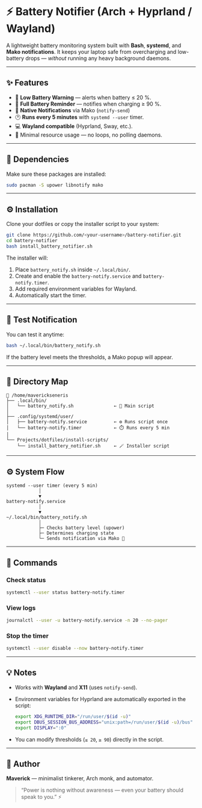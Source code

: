 # ⚡ Battery Notifier (Arch + Hyprland / Wayland)

A lightweight battery monitoring system built with **Bash**, **systemd**, and **Mako notifications**.
It keeps your laptop safe from overcharging and low-battery drops — *without* running any heavy background daemons.

---

## ✨ Features

* 🔋 **Low Battery Warning** — alerts when battery ≤ 20 %.
* 🔌 **Full Battery Reminder** — notifies when charging ≥ 90 %.
* 🔔 **Native Notifications** via Mako (`notify-send`)
* 🕐 **Runs every 5 minutes** with `systemd --user` timer.
* 💻 **Wayland compatible** (Hyprland, Sway, etc.).
* 🧠 Minimal resource usage — no loops, no polling daemons.

---

## 🧰 Dependencies

Make sure these packages are installed:

```bash
sudo pacman -S upower libnotify mako
```

---

## ⚙️ Installation

Clone your dotfiles or copy the installer script to your system:

```bash
git clone https://github.com/<your-username>/battery-notifier.git
cd battery-notifier
bash install_battery_notifier.sh
```

The installer will:

1. Place `battery_notify.sh` inside `~/.local/bin/`.
2. Create and enable the `battery-notify.service` and `battery-notify.timer`.
3. Add required environment variables for Wayland.
4. Automatically start the timer.

---

## 🧪 Test Notification

You can test it anytime:

```bash
bash ~/.local/bin/battery_notify.sh
```

If the battery level meets the thresholds, a Mako popup will appear.

---

## 🧩 Directory Map

```plaintext
📂 /home/maverickseneris
├── .local/bin/
│   └── battery_notify.sh               ← 🧠 Main script
│
├── .config/systemd/user/
│   ├── battery-notify.service          ← ⚙️ Runs script once
│   └── battery-notify.timer            ← ⏱️ Runs every 5 min
│
└── Projects/dotfiles/install-scripts/
    └── install_battery_notifier.sh     ← 🪄 Installer script
```

---

## ⚙️ System Flow

```plaintext
systemd --user timer (every 5 min)
            │
            ▼
battery-notify.service
            │
            ▼
~/.local/bin/battery_notify.sh
            │
            ├─ Checks battery level (upower)
            ├─ Determines charging state
            └─ Sends notification via Mako 🔔
```

---

## 🧭 Commands

### Check status

```bash
systemctl --user status battery-notify.timer
```

### View logs

```bash
journalctl --user -u battery-notify.service -n 20 --no-pager
```

### Stop the timer

```bash
systemctl --user disable --now battery-notify.timer
```

---

## 💡 Notes

* Works with **Wayland** and **X11** (uses `notify-send`).
* Environment variables for Hyprland are automatically exported in the script:

  ```bash
  export XDG_RUNTIME_DIR="/run/user/$(id -u)"
  export DBUS_SESSION_BUS_ADDRESS="unix:path=/run/user/$(id -u)/bus"
  export DISPLAY=":0"
  ```
* You can modify thresholds (`≤ 20`, `≥ 90`) directly in the script.

---

## 🧙 Author

**Maverick** — minimalist tinkerer, Arch monk, and automator.

> “Power is nothing without awareness — even your battery should speak to you.” ⚡


